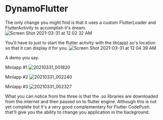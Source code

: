 # DynamoFlutter

The only change you might find is that it uses a custom FlutterLoader and FlutterActivity to accomplish it's dream.![Screen Shot 2021-03-31 at 12 02 32 AM](https://user-images.githubusercontent.com/48802163/113056390-6768e300-91b4-11eb-880e-bfc45fe156dd.png)


You'll have to just to start the flutter activity with the lib(app).so's location so that it can display it for you.
![Screen Shot 2021-03-31 at 12 04 39 AM](https://user-images.githubusercontent.com/48802163/113056627-b282f600-91b4-11eb-8b5a-f9ab78fe4f39.png)

A demo you say.

Miniapp #1
![20210331_001820](https://user-images.githubusercontent.com/48802163/113059177-cda33500-91b7-11eb-89ed-78dadc672672.gif)

Miniapp #2
![20210331_002240](https://user-images.githubusercontent.com/48802163/113059211-d72c9d00-91b7-11eb-9be6-1ff0754b6302.gif)

Miniapp #3
![20210331_002327](https://user-images.githubusercontent.com/48802163/113059224-dd227e00-91b7-11eb-9762-22cf72e44ec4.gif)



What you can notice from the three is that the .so libraries are downloaded from the internet and then passed on to flutter engine.
Although this is not yet complete but it's a very good complementary for Flutter CodePush. that'll give you the ability to change you application in the background.
